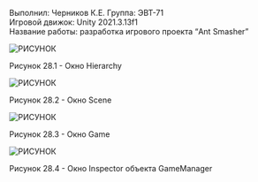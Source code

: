 Выполнил: Черников К.Е. 
Группа: ЭВТ-71  
Игровой движок: Unity 2021.3.13f1  
Название работы: разработка игрового проекта “Ant Smasher”




![РИСУНОК](https://gspics.org/images/2022/12/04/0XqMNZ.png)  

Рисунок 28.1 - Окно Hierarchy

![РИСУНОК](https://gspics.org/images/2022/12/04/0XqUBT.png)  

Рисунок 28.2 - Окно Scene

![РИСУНОК](https://gspics.org/images/2022/12/04/0XqwXK.png)  

Рисунок 28.3 - Окно Game

![РИСУНОК](https://gspics.org/images/2022/12/04/0XqPO7.png)  

Рисунок 28.4 - Окно Inspector объекта GameManager
